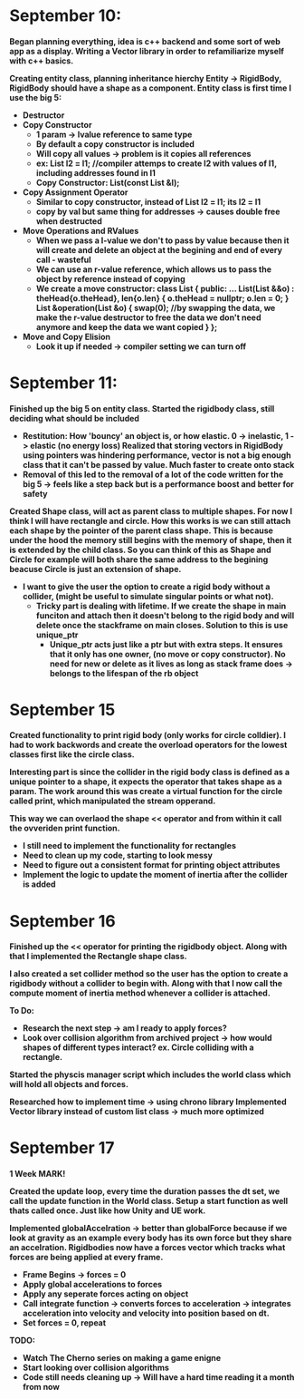 <h1>September 10:
<h4>
Began planning everything, idea is c++ backend and some sort of web app as a display.
Writing a Vector library in order to refamiliarize myself with c++ basics.

Creating entity class, planning inheritance hierchy
Entity -> RigidBody, RigidBody should have a shape as a component. 
Entity class is first time I use the big 5:
- Destructor
- Copy Constructor
    - 1 param -> lvalue reference to same type
    - By default a copy constructor is included
    - Will copy all values -> problem is it copies all references 
    - ex: 
    List l2 = l1;
    //compiler attemps to create l2 with values of l1, including addresses found in l1
    - Copy Constructor:
        List(const List &l);
- Copy Assignment Operator
    - Similar to copy constructor, instead of 
    List l2 = l1; 
    its
    l2 = l1
    - copy by val but same thing for addresses -> causes double free when destructed
- Move Operations and RValues
    - When we pass a l-value we don't to pass by value because then it will create and delete an object at the begining and end of every call - wasteful
    - We can use an r-value reference, which allows us to pass the object by reference instead of copying
    - We create a move constructor:
        class List {
            public:
            ...
            List(List &&o) : theHead{o.theHead}, len{o.len} {
                o.theHead = nullptr;
                o.len = 0;
            }
            List &operation(List &o) {
                swap(0); //by swapping the data, we make the r-value destructor to free the data we don't need anymore and keep the data we want copied
            }
        };
- Move and Copy Elision
    - Look it up if needed -> compiler setting we can turn off

<h1>September 11:
<h4>
Finished up the big 5 on entity class. Started the rigidbody class, still deciding what should be included

- Restitution: How 'bouncy' an object is, or how elastic. 0 -> inelastic, 1 -> elastic (no energy loss)
Realized that storing vectors in RigidBody using pointers was hindering performance, vector is not a big enough class that it can't be passed by value. Much faster to create onto stack
- Removal of this led to the removal of a lot of the code written for the big 5 
-> feels like a step back but is a performance boost and better for safety

Created Shape class, will act as parent class to multiple shapes. For now I think I will have rectangle and circle. 
How this works is we can still attach each shape by the pointer of the parent class shape. This is because under the hood the memory still begins with the memory of shape, then it is extended by the child class. So you can think of this as Shape and Circle for example will both share the same address to the begining beacuse Circle is just an extension of shape.
- I want to give the user the option to create a rigid body without a collider, (might be useful to simulate singular points or what not).
    - Tricky part is dealing with lifetime. If we create the shape in main funciton and attach then it doesn't belong to the rigid body and will delete once the stackframe on main closes. Solution to this is use unique_ptr
        - Unique_ptr acts just like a ptr but with extra steps. It ensures that it only has one owner, (no move or copy constructor). No need for new or delete as it lives as long as stack frame does -> belongs to the lifespan of the rb object

<h1>September 15
<h4>
Created functionality to print rigid body (only works for circle colldier). I had to work backwords and create the overload operators for the lowest classes first like the circle class. 

Interesting part is since the collider in the rigid body class is 
defined as a unique pointer to a shape, it expects the operator that takes shape as a param. The work around this was create a virtual function for the circle called print, which manipulated the stream opperand. 

This way we can overlaod the shape << operator and from within it call the ovveriden print function. 
- I still need to implement the functionality for rectangles
- Need to clean up my code, starting to look messy
- Need to figure out a consistent format for printing object attributes
- Implement the logic to update the moment of inertia after the collider is added

<h1> September 16
<h4>
Finished up the << operator for printing the rigidbody object. 
Along with that I implemented the Rectangle shape class.

I also created a set collider method so the user has the option to create a rigidbody without a collider to begin with. Along with that I now call the compute moment of inertia method whenever a  collider is attached. 

To Do:
- Research the next step -> am I ready to apply forces?
- Look over collision algorithm from archived project -> how would shapes of different types interact? ex. Circle colliding with a rectangle.

Started the physcis manager script which includes the world class which will hold all objects and forces.

Researched how to implement time -> using chrono library
Implemented Vector library instead of custom list class -> much more optimized 

<h1>September 17
<h4>
1 Week MARK!


Created the update loop, every time the duration passes the dt set, we call the update function in the World class. Setup a start function as well thats called once. Just like how Unity and UE work. 

Implemented globalAccelration -> better than globalForce because if we look at gravity as an example every body has its own force but they share an accelration.
Rigidbodies now have a forces vector which tracks what forces are being applied at every frame. 
- Frame Begins -> forces = 0
- Apply global accelerations to forces
- Apply any seperate forces acting on object
- Call integrate function -> converts forces to acceleration -> integrates acceleration into velocity and velocity into position based on dt.
- Set forces = 0, repeat

TODO:
- Watch The Cherno series on making a game enigne
- Start looking over collision algorithms
- Code still needs cleaning up -> Will have a hard time reading it a month from now